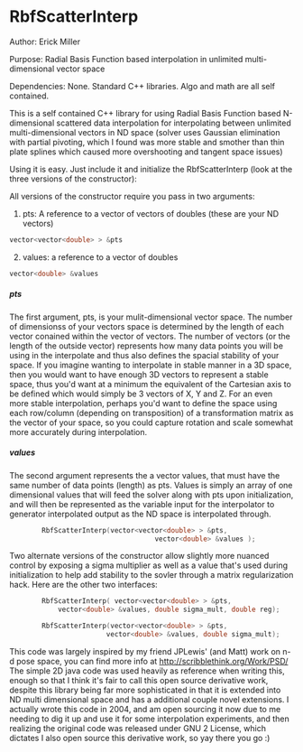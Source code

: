 # RbfScatterInterp

Author: Erick Miller

Purpose: Radial Basis Function based interpolation in unlimited multi-dimensional vector space 

Dependencies:  None. Standard C++ libraries. Algo and math are all self contained.

This is a self contained C++ library for using Radial Basis Function based N-dimensional scattered data interpolation for interpolating between unlimited multi-dimensional vectors in ND space (solver uses Gaussian elimination with partial pivoting, which I found was more stable and smother than thin plate splines which caused more overshooting and tangent space issues)

Using it is easy.  Just include it and initialize the RbfScatterInterp (look at the three versions of the constructor):

All versions of the constructor require you pass in two arguments: 
1) pts: A reference to a vector of vectors of doubles (these are your ND vectors)
```cpp
vector<vector<double> > &pts
```
2) values: a reference to a vector of doubles
```cpp
vector<double> &values
```

##### pts 
The first argument, pts, is your mulit-dimensional vector space.  The number of dimensionss of your vectors space is determined by the length of each vector conained within the vector of vectors.   The number of vectors (or the length of the outside vector) represents how many data points you will be using in the interpolate and thus also defines the spacial stability of your space.  If you imagine wanting to interpolate in stable manner in a 3D space, then you would want to have enough 3D vectors to represent a stable space, thus you'd want at a minimum the equivalent of the Cartesian axis to be defined which would simply be 3 vectors of X, Y and Z.  For an even more stable interpolation, perhaps you'd want to define the space using each row/column (depending on transposition) of a transformation matrix as the vector of your space, so you could capture rotation and scale somewhat more accurately during interpolation.

##### values
The second argument represents the a vector values, that must have the same number of data points (length) as pts.  Values is simply an array of one dimensional values that will feed the solver along with pts upon initialization, and will then be represented as the variable input for the interpolator to generator interpolated output as the ND space is interpolated through. 

```cpp                        
        RbfScatterInterp(vector<vector<double> > &pts,  
                                    vector<double> &values );
```

Two alternate versions of the constructor allow slightly more nuanced control by exposing a sigma multiplier as well as a value that's used during initialization to help add stability to the sovler through a matrix regularization hack.  Here are the other two interfaces: 

```cpp
        RbfScatterInterp( vector<vector<double> > &pts,  
            vector<double> &values, double sigma_mult, double reg);
```


```cpp
        RbfScatterInterp(vector<vector<double> > &pts, 
                        vector<double> &values, double sigma_mult);
```


This code was largely inspired by my friend JPLewis' (and Matt) work on n-d pose space, you can find more info at http://scribblethink.org/Work/PSD/
The simple 2D java code was used heavily as reference when writing this, enough so that I think it's fair to call this open source derivative work, despite this library being far more sophisticated in that it is extended into ND multi dimensional space and has a additional couple novel extensions.  I actually wrote this code in 2004, and am open sourcing it now due to me needing to dig it up and use it for some interpolation experiments, and then realizing the original code was released under GNU 2 License, which dictates I also open source this derivative work, so yay there you go :) 
